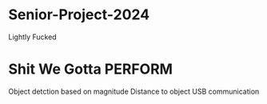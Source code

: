 # Senior-Project-2024
Lightly Fucked
# Shit We Gotta PERFORM
Object detction based on magnitude
Distance to object
USB communication
